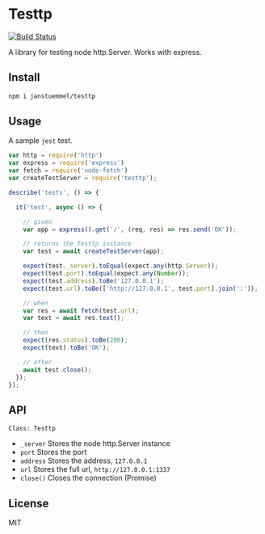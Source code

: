 # Testtp

[![Build Status](https://travis-ci.org/janstuemmel/testtp.svg?branch=master)](https://travis-ci.org/janstuemmel/testtp)

A library for testing node http.Server.
Works with express.

## Install

```sh
npm i janstuemmel/testtp
```

## Usage

A sample `jest` test.

```js
var http = require('http')
var express = require('express')
var fetch = require('node-fetch')
var createTestServer = require('testtp');

describe('tests', () => {

  it('test', async () => {

    // given
    var app = express().get('/', (req, res) => res.send('OK'));

    // returns the Testtp instance
    var test = await createTestServer(app);

    expect(test._server).toEqual(expect.any(http.Server));
    expect(test.port).toEqual(expect.any(Number));
    expect(test.address).toBe('127.0.0.1');
    expect(test.url).toBe(['http://127.0.0.1', test.port].join(':'));

    // when
    var res = await fetch(test.url);
    var text = await res.text();

    // then
    expect(res.status).toBe(200);
    expect(text).toBe('OK');

    // after
    await test.close();
  });
});

```

## API

`Class: Testtp`
  * `_server` Stores the node http.Server instance
  * `port` Stores the port
  * `address` Stores the address, `127.0.0.1`
  * `url` Stores the full url, `http://127.0.0.1:1337`
  * `close()` Closes the connection (Promise)

## License

MIT
